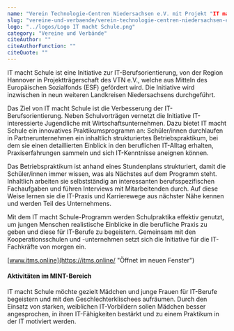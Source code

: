 ```yaml
---
name: "Verein Technologie-Centren Niedersachsen e.V. mit Projekt "IT macht Schule""
slug: "vereine-und-verbaende/verein-technologie-centren-niedersachsen-e-v-mit-projekt-it-macht-schule"
logo: "../logos/Logo IT macht Schule.png"
category: "Vereine und Verbände"
citeAuthor: ""
citeAuthorFunction: ""
citeQuote: ""
---
```


IT macht Schule ist eine Initiative zur IT-Berufsorientierung, von der Region Hannover in Projektträgerschaft des VTN e.V., welche aus Mitteln des Europäischen Sozialfonds (ESF) gefördert wird. Die Initiative wird inzwischen in neun weiteren Landkreisen Niedersachsens durchgeführt.

Das Ziel von IT macht Schule ist die Verbesserung der IT-Berufsorientierung. Neben Schulvorträgen vernetzt die Initiative IT-interessierte Jugendliche mit Wirtschaftsunternehmen. Dazu bietet IT macht Schule ein innovatives Praktikumsprogramm an: Schüler/innen durchlaufen in Partnerunternehmen ein inhaltlich strukturiertes Betriebspraktikum, bei dem sie einen detaillierten Einblick in den beruflichen IT-Alltag erhalten, Praxiserfahrungen sammeln und sich IT-Kenntnisse aneignen können.

Das Betriebspraktikum ist anhand eines Stundenplans strukturiert, damit die Schüler/innen immer wissen, was als Nächstes auf dem Programm steht. Inhaltlich arbeiten sie selbstständig an interessanten berufsspezifischen Fachaufgaben und führen Interviews mit Mitarbeitenden durch. Auf diese Weise lernen sie die IT-Praxis und Karrierewege aus nächster Nähe kennen und werden Teil des Unternehmens.

Mit dem IT macht Schule-Programm werden Schulpraktika effektiv genutzt, um jungen Menschen realistische Einblicke in die berufliche Praxis zu geben und diese für IT-Berufe zu begeistern. Gemeinsam mit den Kooperationsschulen und -unternehmen setzt sich die Initiative für die IT-Fachkräfte von morgen ein.

[www.itms.online](https://itms.online/ "Öffnet im neuen Fenster")

#### Aktivitäten im MINT-Bereich  

IT macht Schule möchte gezielt Mädchen und junge Frauen für IT-Berufe begeistern und mit den Geschlechterklischees aufräumen. Durch den Einsatz von starken, weiblichen IT-Vorbildern sollen Mädchen besser angesprochen, in ihren IT-Fähigkeiten bestärkt und zu einem Praktikum in der IT motiviert werden.
